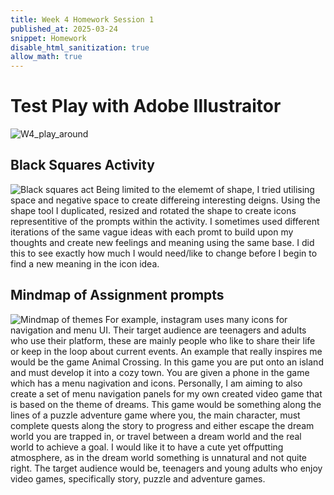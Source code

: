 ```yaml
---
title: Week 4 Homework Session 1
published_at: 2025-03-24
snippet: Homework
disable_html_sanitization: true
allow_math: true
---
```

# Test Play with Adobe Illustraitor
![W4_play_around](W4_play_around.png)

## Black Squares Activity
![Black squares act](W4_blacksquares.png)
Being limited to the elememt of shape, I tried utilising space and negative space to create differeing interesting deigns. Using the shape tool I duplicated, resized and rotated the shape to create icons representitive of the prompts within the activity. I sometimes used different iterations of the same vague ideas with each promt to build upon my thoughts and create new feelings and meaning using the same base. I did this to see exactly how much I would need/like to change before I begin to find a new meaning in the icon idea.

## Mindmap of Assignment prompts
![Mindmap of themes](Mindmap_of_themes.png)
For example, instagram uses many icons for navigation and menu UI. Their target audience are teenagers and adults who use their platform, these are mainly people who like to share their life or keep in the loop about current events.
An example that really inspires me would be the game Animal Crossing. In this game you are put onto an island and must develop it into a cozy town. You are given a phone in the game which has a menu nagivation and icons. Personally, I am aiming to also create a set of menu navigation panels for my own created video game that is based on the theme of dreams. This game would be something along the lines of a puzzle adventure game where you, the main character, must complete quests along the story to progress and either escape the dream world you are trapped in, or travel between a dream world and the real world to achieve a goal. I would like it to have a cute yet offputting atmosphere, as in the dream world something is unnatural and not quite right. The target audience would be, teenagers and young adults who enjoy video games, specifically story, puzzle and adventure games.
